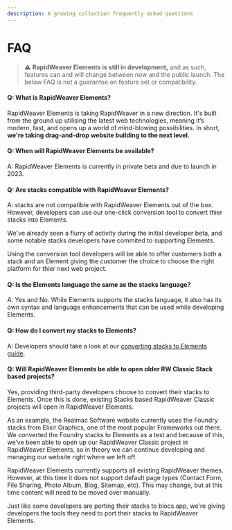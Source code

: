 ```yaml
---
description: A growing collection frequently asked questions
---
```


# FAQ

> ⚠️ **RapidWeaver Elements is still in development,** and as such, features can and will change between now and the public launch. The below FAQ is not a guarantee on feature set or compatibility.&#x20;

#### Q: What is RapidWeaver Elements?

RapidWeaver Elements is taking RapidWeaver in a new direction. It's built from the ground up utilising the latest web technologies, meaning it’s modern, fast, and opens up a world of mind-blowing possibilities. In short, **we're taking drag-and-drop website building to the next level**.

#### Q: When will RapidWeaver Elements be available?

A: RapidWeaver Elements is currently in private beta and due to launch in 2023.

#### Q: Are stacks compatible with RapidWeaver Elements?

A: stacks are not compatible with RapidWeaver Elements out of the box. However, developers can use our one-click conversion tool to convert thier stacks into Elements.

We've already seen a flurry of activity during the initial developer beta, and some notable stacks developers have commited to supporting Elements.

Using the conversion tool developers will be able to offer customers both a stack and an Element giving the customer the choice to choose the right platform for thier next web project.

#### Q: Is the Elements language the same as the stacks language?

A: Yes and No. While Elements supports the stacks language, it also has its own syntax and language enhancements that can be used while developing Elements.

#### Q: How do I convert my stacks to Elements?

A: Developers should take a look at our [converting stacks to Elements guide](converting-stacks/how-to.md).

#### **Q: Will RapidWeaver Elements be able to open older RW Classic Stack based projects?**

Yes, providing third-party developers choose to convert their stacks to Elements. Once this is done, existing Stacks based RapidWeaver Classic projects will open in RapidWeaver Elements.

As an example, the Realmac Software website currently uses the Foundry stacks from Elixir Graphics, one of the most popular Frameworks out there. We converted the Foundry stacks to Elements as a test and because of this, we’ve been able to open up our RapidWeaver Classic project in RapidWeaver Elements, so in theory we can continue developing and managing our website right where we left off.

RapidWeaver Elements currently supports all existing RapidWeaver themes. However, at this time it does not support default page types (Contact Form, File Sharing, Photo Album, Blog, Sitemap, etc). This may change, but at this time content will need to be moved over manually.

Just like some developers are porting their stacks to blocs.app, we're giving developers the tools they need to port their stacks to RapidWeaver Elements.

